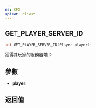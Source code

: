 ```yaml
---
ns: CFX
apiset: client
---
```

## GET_PLAYER_SERVER_ID

```c
int GET_PLAYER_SERVER_ID(Player player);
```

獲得其玩家的服務器端ID

## 參數
* **player**: 

## 返回值

